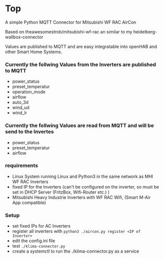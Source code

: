 # Top

A simple Python MQTT Connector for Mitsubishi WF RAC AirCon

Based on theawesomestrob/mitsubishi-wf-rac an similar to my heidelberg-wallbox-connector

Values are published to MQTT and are easy integratable into openHAB and other Smart Home Systems.

### Currently the follwing Values from the Inverters are published to MQTT

- power_status
- preset_temperatur
- operation_mode
- airflow
- auto_3d
- wind_ud
- wind_lr

### Currently the follwing Values are read from MQTT and will be send to the Invertes

- power_status
- preset_temperatur
- airflow

### requirements

- Linux System running Linux and Python3 in the same network as MHI WF RAC Inverters
- fixed IP for the Inverters (can't be configured on the inverter, so must be set in DHCP Server (FritzBox, Wifi-Router etc.) )
- Mitsubishi Heavy Industrie Inverters with WF RAC Wifi, (Smart M-Air App compatible)

### Setup

- set fixed IPs for AC Inverters
- register all inverters with `python3 ./aircon.py register <IP of Inverter>`
- edit the config.ini file
- test `./klima-connector.py`
- create a systemctl to run the ./klima-connector.py as a service
